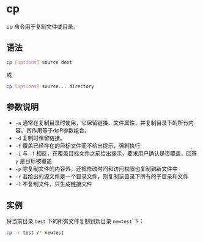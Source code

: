 # cp

cp 命令用于复制文件或目录。

## 语法

```bash
cp [options] source dest
```

或

```bash
cp [options] source... directory
```

## 参数说明

- `-a` 通常在复制目录时使用，它保留链接、文件属性，并复制目录下的所有内容。其作用等于dpR参数组合。
- `-d` 复制时保留链接。
- `-f` 覆盖已经存在的目标文件而不给出提示，强制执行
- `-i` 与 `-f` 相反，在覆盖目标文件之前给出提示，要求用户确认是否覆盖，回答 `y` 是目标被覆盖
- `-p` 除复制文件的内容外，还把修改时间和访问权限也复制到新文件中
- `-r` 若给出的源文件是一个目录文件，则复制该目录下所有的子目录和文件
- `-l` 不复制文件，只生成链接文件

## 实例

将当前目录 `test` 下的所有文件复制到新目录 `newtest` 下：

```bash
cp -r test /* newtest
```